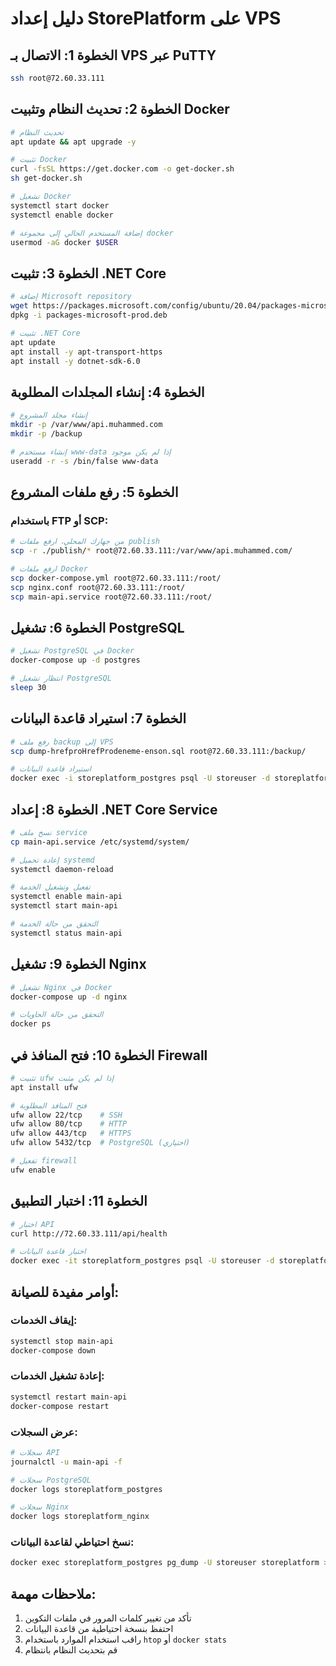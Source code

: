 # دليل إعداد StorePlatform على VPS

## الخطوة 1: الاتصال بـ VPS عبر PuTTY

```bash
ssh root@72.60.33.111
```

## الخطوة 2: تحديث النظام وتثبيت Docker

```bash
# تحديث النظام
apt update && apt upgrade -y

# تثبيت Docker
curl -fsSL https://get.docker.com -o get-docker.sh
sh get-docker.sh

# تشغيل Docker
systemctl start docker
systemctl enable docker

# إضافة المستخدم الحالي إلى مجموعة docker
usermod -aG docker $USER
```

## الخطوة 3: تثبيت .NET Core

```bash
# إضافة Microsoft repository
wget https://packages.microsoft.com/config/ubuntu/20.04/packages-microsoft-prod.deb -O packages-microsoft-prod.deb
dpkg -i packages-microsoft-prod.deb

# تثبيت .NET Core
apt update
apt install -y apt-transport-https
apt install -y dotnet-sdk-6.0
```

## الخطوة 4: إنشاء المجلدات المطلوبة

```bash
# إنشاء مجلد المشروع
mkdir -p /var/www/api.muhammed.com
mkdir -p /backup

# إنشاء مستخدم www-data إذا لم يكن موجود
useradd -r -s /bin/false www-data
```

## الخطوة 5: رفع ملفات المشروع

### باستخدام FTP أو SCP:

```bash
# من جهازك المحلي، ارفع ملفات publish
scp -r ./publish/* root@72.60.33.111:/var/www/api.muhammed.com/

# ارفع ملفات Docker
scp docker-compose.yml root@72.60.33.111:/root/
scp nginx.conf root@72.60.33.111:/root/
scp main-api.service root@72.60.33.111:/root/
```

## الخطوة 6: تشغيل PostgreSQL

```bash
# تشغيل PostgreSQL في Docker
docker-compose up -d postgres

# انتظار تشغيل PostgreSQL
sleep 30
```

## الخطوة 7: استيراد قاعدة البيانات

```bash
# رفع ملف backup إلى VPS
scp dump-hrefproHrefProdeneme-enson.sql root@72.60.33.111:/backup/

# استيراد قاعدة البيانات
docker exec -i storeplatform_postgres psql -U storeuser -d storeplatform < /backup/dump-hrefproHrefProdeneme-enson.sql
```

## الخطوة 8: إعداد .NET Core Service

```bash
# نسخ ملف service
cp main-api.service /etc/systemd/system/

# إعادة تحميل systemd
systemctl daemon-reload

# تفعيل وتشغيل الخدمة
systemctl enable main-api
systemctl start main-api

# التحقق من حالة الخدمة
systemctl status main-api
```

## الخطوة 9: تشغيل Nginx

```bash
# تشغيل Nginx في Docker
docker-compose up -d nginx

# التحقق من حالة الحاويات
docker ps
```

## الخطوة 10: فتح المنافذ في Firewall

```bash
# تثبيت ufw إذا لم يكن مثبت
apt install ufw

# فتح المنافذ المطلوبة
ufw allow 22/tcp    # SSH
ufw allow 80/tcp    # HTTP
ufw allow 443/tcp   # HTTPS
ufw allow 5432/tcp  # PostgreSQL (اختياري)

# تفعيل firewall
ufw enable
```

## الخطوة 11: اختبار التطبيق

```bash
# اختبار API
curl http://72.60.33.111/api/health

# اختبار قاعدة البيانات
docker exec -it storeplatform_postgres psql -U storeuser -d storeplatform -c "SELECT version();"
```

## أوامر مفيدة للصيانة:

### إيقاف الخدمات:

```bash
systemctl stop main-api
docker-compose down
```

### إعادة تشغيل الخدمات:

```bash
systemctl restart main-api
docker-compose restart
```

### عرض السجلات:

```bash
# سجلات API
journalctl -u main-api -f

# سجلات PostgreSQL
docker logs storeplatform_postgres

# سجلات Nginx
docker logs storeplatform_nginx
```

### نسخ احتياطي لقاعدة البيانات:

```bash
docker exec storeplatform_postgres pg_dump -U storeuser storeplatform > /backup/backup_$(date +%Y%m%d_%H%M%S).sql
```

## ملاحظات مهمة:

1. تأكد من تغيير كلمات المرور في ملفات التكوين
2. احتفظ بنسخة احتياطية من قاعدة البيانات
3. راقب استخدام الموارد باستخدام `htop` أو `docker stats`
4. قم بتحديث النظام بانتظام

